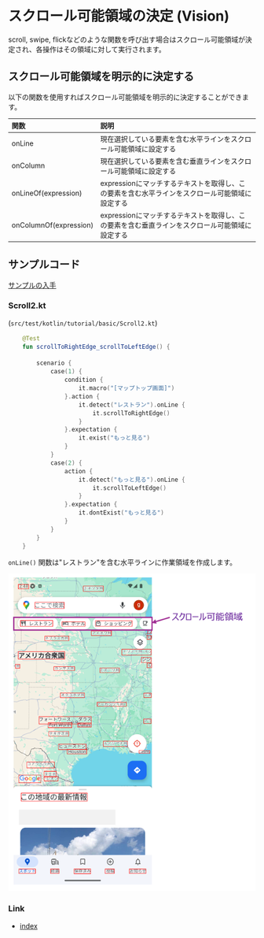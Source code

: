 # スクロール可能領域の決定 (Vision)

scroll, swipe, flickなどのような関数を呼び出す場合はスクロール可能領域が決定され、各操作はその領域に対して実行されます。

## スクロール可能領域を明示的に決定する

以下の関数を使用すればスクロール可能領域を明示的に決定することができます。

| 関数                     | 説明                                                   |
|:-----------------------|:-----------------------------------------------------|
| onLine                 | 現在選択している要素を含む水平ラインをスクロール可能領域に設定する                    |
| onColumn               | 現在選択している要素を含む垂直ラインをスクロール可能領域に設定する                    |
| onLineOf(expression)   | expressionにマッチするテキストを取得し、この要素を含む水平ラインをスクロール可能領域に設定する |
| onColumnOf(expression) | expressionにマッチするテキストを取得し、この要素を含む垂直ラインをスクロール可能領域に設定する |

## サンプルコード

[サンプルの入手](../../../getting_samples_ja.md)

### Scroll2.kt

(`src/test/kotlin/tutorial/basic/Scroll2.kt`)

```kotlin
    @Test
    fun scrollToRightEdge_scrollToLeftEdge() {

        scenario {
            case(1) {
                condition {
                    it.macro("[マップトップ画面]")
                }.action {
                    it.detect("レストラン").onLine {
                        it.scrollToRightEdge()
                    }
                }.expectation {
                    it.exist("もっと見る")
                }
            }
            case(2) {
                action {
                    it.detect("もっと見る").onLine {
                        it.scrollToLeftEdge()
                    }
                }.expectation {
                    it.dontExist("もっと見る")
                }
            }
        }
    }
```

`onLine()` 関数は"レストラン"を含む水平ラインに作業領域を作成します。

![](_images/scrollable_area_ja.png)

### Link

- [index](../../../../index_ja.md)
